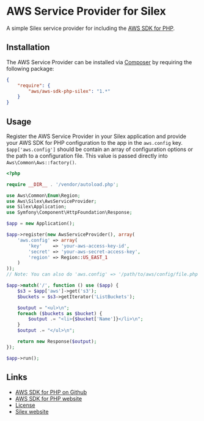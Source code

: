 # AWS Service Provider for Silex

A simple Silex service provider for including the [AWS SDK for PHP](https://github.com/aws/aws-sdk-php).

## Installation

The AWS Service Provider can be installed via [Composer](http://getcomposer.org) by requiring the following package:

```json
{
    "require": {
        "aws/aws-sdk-php-silex": "1.*"
    }
}
```

## Usage

Register the AWS Service Provider in your Silex application and provide your AWS SDK for PHP configuration to the app
in the `aws.config` key. `$app['aws.config']` should be contain an array of configuration options or the path to a
configuration file. This value is passed directly into `Aws\Common\Aws::factory()`.

```php
<?php

require __DIR__ . '/vendor/autoload.php';

use Aws\Common\Enum\Region;
use Aws\Silex\AwsServiceProvider;
use Silex\Application;
use Symfony\Component\HttpFoundation\Response;

$app = new Application();

$app->register(new AwsServiceProvider(), array(
    'aws.config' => array(
        'key'    => 'your-aws-access-key-id',
        'secret' => 'your-aws-secret-access-key',
        'region' => Region::US_EAST_1
    )
));
// Note: You can also do 'aws.config' => '/path/to/aws/config/file.php'

$app->match('/', function () use ($app) {
    $s3 = $app['aws']->get('s3');
    $buckets = $s3->getIterator('ListBuckets');

    $output = "<ul>\n";
    foreach ($buckets as $bucket) {
        $output .= "<li>{$bucket['Name']}</li>\n";
    }
    $output .= "</ul>\n";

    return new Response($output);
});

$app->run();
```

## Links

* [AWS SDK for PHP on Github](http://github.com/aws/aws-sdk-php)
* [AWS SDK for PHP website](http://aws.amazon.com/sdkforphp/)
* [License](http://aws.amazon.com/apache2.0/)
* [Silex website](http://silex.sensiolabs.org)
